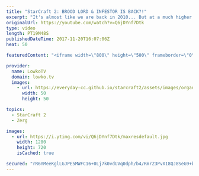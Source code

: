 ```yaml
---
title: "StarCraft 2: BROOD LORD & INFESTOR IS BACK?!"
excerpt: "It's almost like we are back in 2010... But at a much higher level. Subscribe for more videos: http://lowko.tv/youtube Zest vs Solar: https://www.youtube.com/watch?v=Bj6749fN7ag  In this match between Scarlett and Zest, Scarlett decides to focus on a very defensive style. She defends pushes with Hydra"
originalUrl: https://youtube.com/watch?v=Q6jDYnf7Dtk
type: video
length: PT19M48S
publishedDateTime: 2017-11-20T16:07:06Z
heat: 50

featuredContent: "<iframe width=\"800\" height=\"500\" frameborder=\"0\" src=\"https://www.youtube.com/embed/Q6jDYnf7Dtk\" allow=\"accelerometer; autoplay; encrypted-media; gyroscope; picture-in-picture\" allowfullscreen></iframe>"

provider:
  name: LowkoTV
  domain: lowko.tv
  images:
    - url: https://everyday-cc.github.io/starcraft2/assets/images/organizations/lowko.tv-50x50.jpg
      width: 50
      height: 50

topics:
  - StarCraft 2
  - Zerg

images:
  - url: https://i.ytimg.com/vi/Q6jDYnf7Dtk/maxresdefault.jpg
    width: 1280
    height: 720
    isCached: true

secured: "rR6YMeeKglLGJPE5MWFC16+0Lj7k0vdUVq0dph/b4/RmrZ3PvX18QJ8SeG9+bCid4PtnOUnwM+suUqz8LcoK7B8EyAvvre/lN3lfLEDa1B3ycfGEiEu0tIJ+J146rfPGuR3OEuaW9w5uwJ7f1VwZ1YXIJXfKTsKMQ0ZH3Qvh7IrGV2nWQ4biOYg+PVw5BO6yElUrOYRia7dE6gZeWihe4z9X0rpIuHdmKdVji6oPae4L04p35R7Y8/Cw+7S6lY0joUM4y3ekrRhodp2evfDqM4w3STBfso4xQfAtywMYaHCU4JCkwl2Oti6Bo4lPvrjZxVxeUumLgPYfrDqUQ+tWjf16aDsEbzCKex1v6XUbUFNk+vwPRZyHpmeaDwp4Rvh33rF8keNu/ii+Ykp9dafc+l/HCOW3fmDAdYoUMNM4K9w=;cEll5tlqjX5E1e6qdqHF/A=="
---
```



